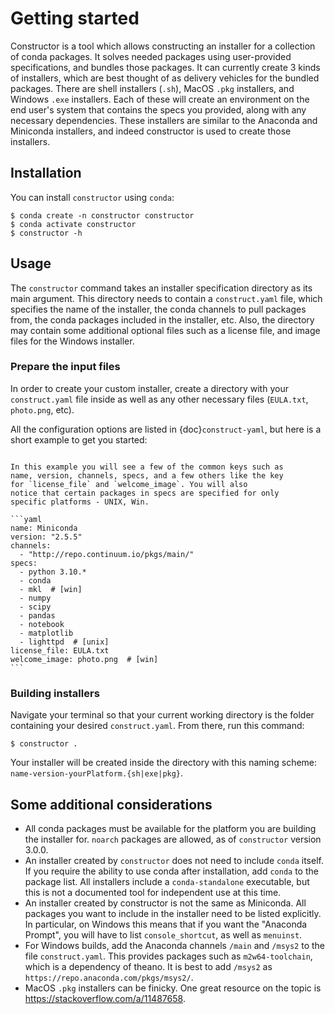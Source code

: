 # Getting started

Constructor is a tool which allows constructing an installer
for a collection of conda packages. It solves needed packages using user-provided
specifications, and bundles those packages.  It can currently create 3 kinds of
installers, which are best thought of as delivery vehicles for the bundled packages.
There are shell installers (`.sh`), MacOS `.pkg` installers, and Windows `.exe` installers.
Each of these will create an environment on the end user's system that contains the specs
you provided, along with any necessary dependencies.  These installers are similar
to the Anaconda and Miniconda installers, and indeed constructor is used to create
those installers.

## Installation

You can install `constructor` using `conda`:

```console
$ conda create -n constructor constructor
$ conda activate constructor
$ constructor -h
```

## Usage

The `constructor` command takes an installer specification directory
as its main argument. This directory needs to contain a `construct.yaml` file,
which specifies the name of the installer, the conda channels to pull packages
from, the conda packages included in the installer, etc. Also,
the directory may contain some additional optional files such as a license file,
and image files for the Windows installer.

### Prepare the input files

In order to create your custom installer, create a directory
with your `construct.yaml` file inside as well as any other
necessary files (`EULA.txt`, `photo.png`, etc).

All the configuration options are listed in {doc}`construct-yaml`,
but here is a short example to get you started:

````{admonition} Example construct.yaml

In this example you will see a few of the common keys such as
name, version, channels, specs, and a few others like the key
for `license_file` and `welcome_image`. You will also
notice that certain packages in specs are specified for only
specific platforms - UNIX, Win.

```yaml
name: Miniconda
version: "2.5.5"
channels:
  - "http://repo.continuum.io/pkgs/main/"
specs:
  - python 3.10.*
  - conda
  - mkl  # [win]
  - numpy
  - scipy
  - pandas
  - notebook
  - matplotlib
  - lighttpd  # [unix]
license_file: EULA.txt
welcome_image: photo.png  # [win]
```
````

### Building installers

Navigate your terminal so that your current working directory is the folder
containing your desired `construct.yaml`. From there, run this command:

```console
$ constructor .
```

Your installer will be created inside the directory with
this naming scheme: `name-version-yourPlatform.{sh|exe|pkg}`.

## Some additional considerations

* All conda packages must be available for the platform you are
  building the installer for.  `noarch` packages are allowed, as of
  `constructor` version 3.0.0.
* An installer created by `constructor` does not need to include
  `conda` itself. If you require the ability to use conda after
  installation, add `conda` to the package list.  All installers
  include a `conda-standalone` executable, but this is not a
  documented tool for independent use at this time.
* An installer created by constructor is not the same as
  Miniconda. All packages you want to include in the installer
  need to be listed explicitly. In particular, on Windows this
  means that if you want the "Anaconda Prompt", you will have
  to list `console_shortcut`, as well as `menuinst`.
* For Windows builds, add the Anaconda channels `/main` and `/msys2`
  to the file `construct.yaml`. This provides packages such
  as `m2w64-toolchain`, which is a dependency of theano. It is best
  to add `/msys2` as `https://repo.anaconda.com/pkgs/msys2/`.
* MacOS `.pkg` installers can be finicky. One great resource on the topic is
  https://stackoverflow.com/a/11487658.
